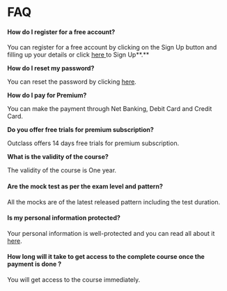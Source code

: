 # FAQ

#### How do I register for a free account?

You can register for a free account by clicking on the Sign Up button and filling up your details or click [here ](https://outclass.in/signup)to Sign Up**.**

**How do I reset my password?**

You can reset the password by clicking [here](https://outclass.in/forgotPassword).

**How do I pay for Premium?**

You can make the payment through Net Banking, Debit Card and Credit Card.

**Do you offer free trials for premium subscription?**

Outclass offers 14 days free trials for premium subscription.

**What is the validity of the course?**

The validity of the course is One year.

#### **Are the mock test as per the exam level and pattern?**

All the mocks are of the latest released pattern including the test duration.

#### Is my personal information protected?

Your personal information is well-protected and you can read all about it [here](https://outclass.in/help/privacy-policy).

#### How long will it take to get access to the complete course once the payment is done ?

You will get access to the course immediately.

#### 







